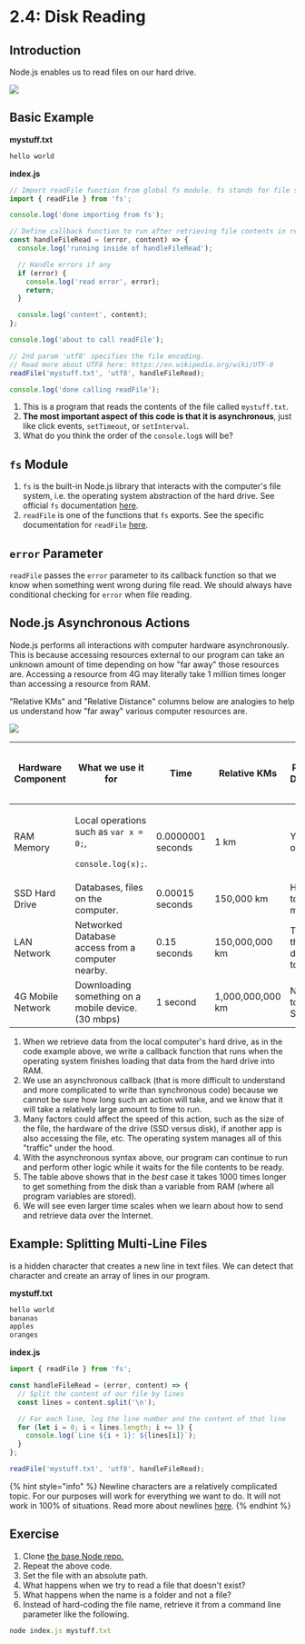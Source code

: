 # 2.4: Disk Reading

## Introduction

Node.js enables us to read files on our hard drive.

![](../../../.gitbook/assets/spaces\_-MHpn6\_lq7F3sPVKqyNy\_uploads\_git-blob-557a957f169026b958c8e9889e4b17592f5df596\_disk-node.jpg)

## Basic Example

**mystuff.txt**

```javascript
hello world
```

**index.js**

```javascript
// Import readFile function from global fs module. fs stands for file system.
import { readFile } from 'fs';

console.log('done importing from fs');

// Define callback function to run after retrieving file contents in readFile
const handleFileRead = (error, content) => {
  console.log('running inside of handleFileRead');

  // Handle errors if any
  if (error) {
    console.log('read error', error);
    return;
  }

  console.log('content', content);
};

console.log('about to call readFile');

// 2nd param 'utf8' specifies the file encoding.
// Read more about UTF8 here: https://en.wikipedia.org/wiki/UTF-8
readFile('mystuff.txt', 'utf8', handleFileRead);

console.log('done calling readFile');
```

1. This is a program that reads the contents of the file called `mystuff.txt`.
2. **The most important aspect of this code is that it is asynchronous**, just like click events, `setTimeout`, or `setInterval`.
3. What do you think the order of the `console.log`s will be?

## `fs` Module

1. `fs` is the built-in Node.js library that interacts with the computer's file system, i.e. the operating system abstraction of the hard drive. See official `fs` documentation [here](https://nodejs.org/api/fs.html).
2. `readFile` is one of the functions that `fs` exports. See the specific documentation for `readFile` [here](https://nodejs.org/api/fs.html#fs\_fs\_readfile\_path\_options\_callback).

## `error` Parameter

`readFile` passes the `error` parameter to its callback function so that we know when something went wrong during file read. We should always have conditional checking for `error` when file reading.

## Node.js Asynchronous Actions

Node.js performs all interactions with computer hardware asynchronously. This is because accessing resources external to our program can take an unknown amount of time depending on how "far away" those resources are. Accessing a resource from 4G may literally take 1 million times longer than accessing a resource from RAM.

"Relative KMs" and "Relative Distance" columns below are analogies to help us understand how "far away" various computer resources are.

![](<../../../.gitbook/assets/spaces\_-MHpn6\_lq7F3sPVKqyNy\_uploads\_git-blob-a4b5172cfe736ab90307f49cf66f935b5fb8e611\_My document (2).jpg>)

| Hardware Component | What we use it for                                                                           | Time              | Relative KMs     | Relative Distance           | x Times Slower Than RAM |
| ------------------ | -------------------------------------------------------------------------------------------- | ----------------- | ---------------- | --------------------------- | ----------------------- |
| RAM Memory         | <p>Local operations such as <code>var x = 0;</code>,</p><p><code>console.log(x);</code>.</p> | 0.0000001 seconds | 1 km             | Your office.                | \~                      |
| SSD Hard Drive     | Databases, files on the computer.                                                            | 0.00015 seconds   | 150,000 km       | Halfway to the moon.        | 10³                     |
| LAN Network        | Networked Database access from a computer nearby.                                            | 0.15 seconds      | 150,000,000 km   | Twice the distance to Mars. | 10⁸                     |
| 4G Mobile Network  | Downloading something on a mobile device. (30 mbps)                                          | 1 second          | 1,000,000,000 km | Not quite to Saturn.        | 10⁹                     |

1. When we retrieve data from the local computer's hard drive, as in the code example above, we write a callback function that runs when the operating system finishes loading that data from the hard drive into RAM.
2. We use an asynchronous callback (that is more difficult to understand and more complicated to write than synchronous code) because we cannot be sure how long such an action will take, and we know that it will take a relatively large amount to time to run.
3. Many factors could affect the speed of this action, such as the size of the file, the hardware of the drive (SSD versus disk), if another app is also accessing the file, etc. The operating system manages all of this "traffic" under the hood.
4. With the asynchronous syntax above, our program can continue to run and perform other logic while it waits for the file contents to be ready.
5. The table above shows that in the _best_ case it takes 1000 times longer to get something from the disk than a variable from RAM (where all program variables are stored).
6. We will see even larger time scales when we learn about how to send and retrieve data over the Internet.

## Example: Splitting Multi-Line Files

is a hidden character that creates a new line in text files. We can detect that character and create an array of lines in our program.

**mystuff.txt**

```javascript
hello world
bananas
apples
oranges
```

**index.js**

```javascript
import { readFile } from 'fs';

const handleFileRead = (error, content) => {
  // Split the content of our file by lines
  const lines = content.split('\n');

  // For each line, log the line number and the content of that line
  for (let i = 0; i < lines.length; i += 1) {
    console.log(`Line ${i + 1}: ${lines[i]}`);
  }
};

readFile('mystuff.txt', 'utf8', handleFileRead);
```

{% hint style="info" %}
Newline characters are a relatively complicated topic. For our purposes will work for everything we want to do. It will not work in 100% of situations. Read more about newlines [here](https://en.wikipedia.org/wiki/Newline).
{% endhint %}

## Exercise

1. Clone [the base Node repo.](https://github.com/rocketacademy/base-node-bootcamp)
2. Repeat the above code.
3. Set the file with an absolute path.
4. What happens when we try to read a file that doesn't exist?
5. What happens when the name is a folder and not a file?
6. Instead of hard-coding the file name, retrieve it from a command line parameter like the following.

```javascript
node index.js mystuff.txt
```

